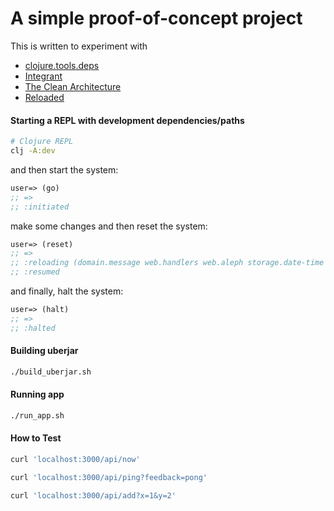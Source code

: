 # A simple proof-of-concept project
  
  This is written to experiment with
 - [clojure.tools.deps](https://github.com/clojure/tools.deps.alpha)
 - [Integrant](https://github.com/weavejester/integrant)
 - [The Clean Architecture](https://blog.cleancoder.com/uncle-bob/2012/08/13/the-clean-architecture.html)
 - [Reloaded](https://github.com/stuartsierra/reloaded) 

#### Starting a REPL with development dependencies/paths
```sh
# Clojure REPL
clj -A:dev
```

and then start the system:
```clojure
user=> (go)
;; =>
;; :initiated
```

make some changes and then reset the system:
```clojure
user=> (reset)
;; =>
;; :reloading (domain.message web.handlers web.aleph storage.date-time user main)
;; :resumed
```

and finally, halt the system:
```clojure
user=> (halt)
;; =>
;; :halted
```

#### Building uberjar
```sh
./build_uberjar.sh
```

#### Running app

```sh
./run_app.sh
```

#### How to Test
```sh
curl 'localhost:3000/api/now'

curl 'localhost:3000/api/ping?feedback=pong'

curl 'localhost:3000/api/add?x=1&y=2'
```
